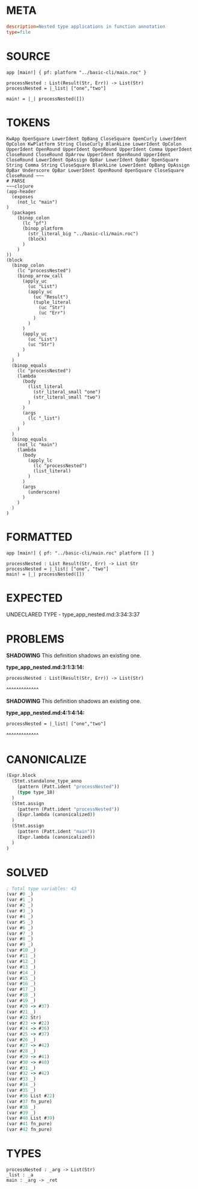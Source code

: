 # META
~~~ini
description=Nested type applications in function annotation
type=file
~~~
# SOURCE
~~~roc
app [main!] { pf: platform "../basic-cli/main.roc" }

processNested : List(Result(Str, Err)) -> List(Str)
processNested = |_list| ["one","two"]

main! = |_| processNested([])
~~~
# TOKENS
~~~text
KwApp OpenSquare LowerIdent OpBang CloseSquare OpenCurly LowerIdent OpColon KwPlatform String CloseCurly BlankLine LowerIdent OpColon UpperIdent OpenRound UpperIdent OpenRound UpperIdent Comma UpperIdent CloseRound CloseRound OpArrow UpperIdent OpenRound UpperIdent CloseRound LowerIdent OpAssign OpBar LowerIdent OpBar OpenSquare String Comma String CloseSquare BlankLine LowerIdent OpBang OpAssign OpBar Underscore OpBar LowerIdent OpenRound OpenSquare CloseSquare CloseRound ~~~
# PARSE
~~~clojure
(app-header
  (exposes
    (not_lc "main")
)
  (packages
    (binop_colon
      (lc "pf")
      (binop_platform
        (str_literal_big "../basic-cli/main.roc")
        (block)
      )
    )
))
(block
  (binop_colon
    (lc "processNested")
    (binop_arrow_call
      (apply_uc
        (uc "List")
        (apply_uc
          (uc "Result")
          (tuple_literal
            (uc "Str")
            (uc "Err")
          )
        )
      )
      (apply_uc
        (uc "List")
        (uc "Str")
      )
    )
  )
  (binop_equals
    (lc "processNested")
    (lambda
      (body
        (list_literal
          (str_literal_small "one")
          (str_literal_small "two")
        )
      )
      (args
        (lc "_list")
      )
    )
  )
  (binop_equals
    (not_lc "main")
    (lambda
      (body
        (apply_lc
          (lc "processNested")
          (list_literal)
        )
      )
      (args
        (underscore)
      )
    )
  )
)
~~~
# FORMATTED
~~~roc
app [main!] { pf: "../basic-cli/main.roc" platform [] }

processNested : List Result(Str, Err) -> List Str
processNested = |_list| ["one", "two"]
main! = |_| processNested([])
~~~
# EXPECTED
UNDECLARED TYPE - type_app_nested.md:3:34:3:37
# PROBLEMS
**SHADOWING**
This definition shadows an existing one.

**type_app_nested.md:3:1:3:14:**
```roc
processNested : List(Result(Str, Err)) -> List(Str)
```
^^^^^^^^^^^^^


**SHADOWING**
This definition shadows an existing one.

**type_app_nested.md:4:1:4:14:**
```roc
processNested = |_list| ["one","two"]
```
^^^^^^^^^^^^^


# CANONICALIZE
~~~clojure
(Expr.block
  (Stmt.standalone_type_anno
    (pattern (Patt.ident "processNested"))
    (type type_18)
  )
  (Stmt.assign
    (pattern (Patt.ident "processNested"))
    (Expr.lambda (canonicalized))
  )
  (Stmt.assign
    (pattern (Patt.ident "main"))
    (Expr.lambda (canonicalized))
  )
)
~~~
# SOLVED
~~~clojure
; Total type variables: 43
(var #0 _)
(var #1 _)
(var #2 _)
(var #3 _)
(var #4 _)
(var #5 _)
(var #6 _)
(var #7 _)
(var #8 _)
(var #9 _)
(var #10 _)
(var #11 _)
(var #12 _)
(var #13 _)
(var #14 _)
(var #15 _)
(var #16 _)
(var #17 _)
(var #18 _)
(var #19 _)
(var #20 -> #37)
(var #21 _)
(var #22 Str)
(var #23 -> #22)
(var #24 -> #36)
(var #25 -> #37)
(var #26 _)
(var #27 -> #42)
(var #28 _)
(var #29 -> #41)
(var #30 -> #40)
(var #31 _)
(var #32 -> #42)
(var #33 _)
(var #34 _)
(var #35 _)
(var #36 List #22)
(var #37 fn_pure)
(var #38 _)
(var #39 _)
(var #40 List #39)
(var #41 fn_pure)
(var #42 fn_pure)
~~~
# TYPES
~~~roc
processNested : _arg -> List(Str)
_list : _a
main : _arg -> _ret
~~~
